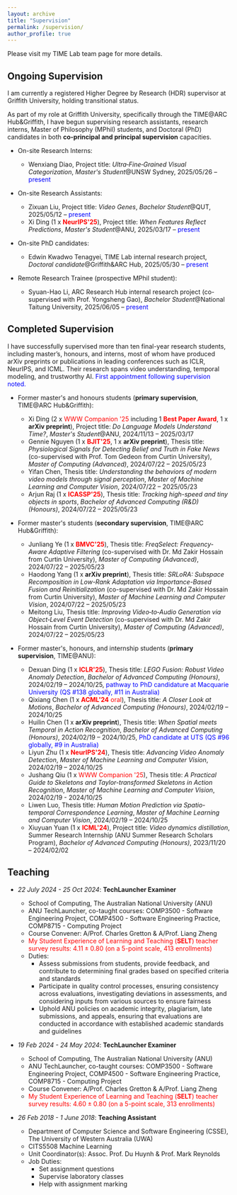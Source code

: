 ```yaml
---
layout: archive
title: "Supervision"
permalink: /supervision/
author_profile: true
---
```


<style>
a:link {
  text-decoration: none;
}

a:visited {
  text-decoration: none;
}

a:hover {
  text-decoration: underline;
}

a:active {
  text-decoration: underline;
}
</style>

Please visit my [TIME Lab team page](https://time.griffith.edu.au/team/) for more details.

<h2>Ongoing Supervision</h2>

I am currently a registered Higher Degree by Research (HDR) supervisor at Griffith University, holding transitional status.

As part of my role at Griffith University, specifically through the TIME@ARC Hub&Griffith, I have begun supervising research assistants, research interns, Master of Philosophy (MPhil) students, and Doctoral (PhD) candidates in both **co-principal and principal supervision** capacities.

* On-site Research Interns:
  * Wenxiang Diao, Project title: *Ultra‑Fine‑Grained Visual Categorization*, *Master's Student*@UNSW Sydney, 2025/05/26 – <font color="blue">present</font>

* On-site Research Assistants:
  * [Zixuan Liu](https://www.linkedin.com/in/zixuanliu787/), Project title: *Video Genes*, *Bachelor Student*@QUT, 2025/05/12 – <font color="blue">present</font>
  * [Xi Ding](https://darcyddx.github.io) (1 x <font color="red"><strong>NeurIPS'25</strong></font>), Project title: *When Features Reflect Predictions*, *Master's Student*@ANU, 2025/03/17 – <font color="blue">present</font>

* On-site PhD candidates:
  * [Edwin Kwadwo Tenagyei](https://scholar.google.de/citations?user=VoIFrp7h-tIC&hl=en), TIME Lab internal research project, *Doctoral candidate*@Griffith&ARC Hub, 2025/05/30 – <font color="blue">present</font>

* Remote Research Trainee (prospective MPhil student):
  * Syuan-Hao Li, ARC Research Hub internal research project (co-supervised with [Prof. Yongsheng Gao](https://experts.griffith.edu.au/19112-yongsheng-gao)),  *Bachelor Student*@National Taitung University, 2025/06/05 – <font color="blue">present</font>


<h2>Completed Supervision</h2>

I have successfully supervised more than ten final-year research students, including master’s, honours, and interns, most of whom have produced arXiv preprints or publications in leading conferences such as ICLR, NeurIPS, and ICML. Their research spans video understanding, temporal modeling, and trustworthy AI. <font color="blue">First appointment following supervision noted.</font>

* Former master's and honours students (**primary supervision**, TIME@ARC Hub&Griffith):
  * [Xi Ding](https://darcyddx.github.io) (2 x <font color="red">WWW Companion '25</font> including 1 <font color="red"><strong>Best Paper Award</strong></font>, 1 x <strong>arXiv preprint</strong>), Project title: *Do Language Models Understand Time?*, *Master's Student*@ANU, 2024/11/13 – 2025/03/17
  * [Gennie Nguyen](https://www.gennienguyen.com/) (1 x <font color="red"><strong>BJIT'25</strong></font>, 1 x <strong>arXiv preprint</strong>), Thesis title: *Physiological Signals for Detecting Belief and Truth in Fake News* (co-supervised with [Prof. Tom Gedeon](https://staffportal.curtin.edu.au/staff/profile/view/tom-gedeon-5e48a1fd/) from Curtin University), *Master of Computing (Advanced)*, 2024/07/22 – 2025/05/23
  * Yifan Chen, Thesis title: *Understanding the behaviors of modern video models through signal perception*, *Master of Machine Learning and Computer Vision*, 2024/07/22 – 2025/05/23
  * [Arjun Raj](https://arjunraj.com/) (1 x <font color="red"><strong>ICASSP'25</strong></font>), Thesis title: *Tracking high-speed and tiny objects in sports*, *Bachelor of Advanced Computing (R&D) (Honours)*, 2024/07/22 – 2025/05/23
 
* Former master's students (**secondary supervision**, TIME@ARC Hub&Griffith):
  * Junliang Ye (1 x <font color="red"><strong>BMVC'25</strong></font>), Thesis title: *FreqSelect: Frequency-Aware Adaptive Filtering* (co-supervised with [Dr. Md Zakir Hossain](https://staffportal.curtin.edu.au/staff/profile/view/md-zakir-hossain-4fd95ece/) from Curtin University), *Master of Computing (Advanced)*, 2024/07/22 – 2025/05/23
  * Haodong Yang (1 x <strong>arXiv preprint</strong>), Thesis title: *SRLoRA: Subspace Recomposition in Low-Rank Adaptation via Importance-Based Fusion and Reinitialization* (co-supervised with [Dr. Md Zakir Hossain](https://staffportal.curtin.edu.au/staff/profile/view/md-zakir-hossain-4fd95ece/) from Curtin University), *Master of Machine Learning and Computer Vision*, 2024/07/22 – 2025/05/23
  * Meitong Liu, Thesis title: *Improving Video‑to‑Audio Generation via Object‑Level Event Detection* (co-supervised with [Dr. Md Zakir Hossain](https://staffportal.curtin.edu.au/staff/profile/view/md-zakir-hossain-4fd95ece/) from Curtin University), *Master of Computing (Advanced)*, 2024/07/22 – 2025/05/23
 
* Former master's, honours, and internship students (**primary supervision**, TIME@ANU):
  * Dexuan Ding (1 x <font color="red"><strong>ICLR'25</strong></font>), Thesis title: *LEGO Fusion: Robust Video Anomaly Detection*, *Bachelor of Advanced Computing (Honours)*, 2024/02/19 – 2024/10/25, <font color="blue">pathway to PhD candidature at Macquarie University (QS #138 globally, #11 in Australia)</font>
  * [Qixiang Chen](https://q1xiangchen.github.io/) (1 x <font color="red"><strong>ACML'24</strong></font> <font color="red">oral</font>), Thesis title: *A Closer Look at Motions*, *Bachelor of Advanced Computing (Honours)*, 2024/02/19 – 2024/10/25 
  * Huilin Chen (1 x <strong>arXiv preprint</strong>), Thesis title: *When Spatial meets Temporal in Action Recognition*, *Bachelor of Advanced Computing (Honours)*, 2024/02/19 – 2024/10/25, <font color="blue">PhD candidate at UTS (QS #96 globally, #9 in Australia)</font>
  * [Liyun Zhu](https://tom-roujiang.github.io/liyun_zhu/) (1 x <font color="red"><strong>NeurIPS'24</strong></font>), Thesis title: *Advancing Video Anomaly Detection*, *Master of Machine Learning and Computer Vision*, 2024/02/19 – 2024/10/25 
  * Jushang Qiu (1 x <font color="red">WWW Companion '25</font>), Thesis title: *A Practical Guide to Skeletons and Taylor-transformed Skeletons in Action Recognition*, *Master of Machine Learning and Computer Vision*, 2024/02/19 - 2024/10/25 
  * Liwen Luo, Thesis title: *Human Motion Prediction via Spatio-temporal Correspondence Learning*, *Master of Machine Learning and Computer Vision*, 2024/02/19 – 2024/10/25
  * [Xiuyuan Yuan](https://jackyuanx.github.io/) (1 x <font color="red"><strong>ICML'24</strong></font>), Project title: *Video dynamics distillation*, Summer Research Internship (ANU Summer Research Scholars Program), *Bachelor of Advanced Computing (Honours)*, 2023/11/20 – 2024/02/02

<h2>Teaching</h2>

* *22 July 2024 - 25 Oct 2024*: **TechLauncher Examiner**
  * School of Computing, The Australian National University (ANU)
  * [ANU TechLauncher](https://comp.anu.edu.au/TechLauncher/), co-taught courses: [COMP3500 - Software Engineering Project](https://programsandcourses.anu.edu.au/course/comp3500), [COMP4500 - Software Engineering Practice](https://programsandcourses.anu.edu.au/2023/course/COMP4500), [COMP8715 - Computing Project](https://programsandcourses.anu.edu.au/course/comp8715)
  * Course Convener: [A/Prof. Charles Gretton](https://researchers.anu.edu.au/researchers/gretton-co) & [A/Prof. Liang Zheng](https://zheng-lab-anu.github.io/)
  * <font color="red">My Student Experience of Learning and Teaching (<strong>SELT</strong>) teacher survey results: $4.11\pm0.80$ (on a 5-point scale, 413 enrollments)</font>
  * Duties:
    * Assess submissions from students, provide feedback, and contribute to determining final grades based on specified criteria and standards
    * Participate in quality control processes, ensuring consistency across evaluations, investigating deviations in assessments, and considering inputs from various sources to ensure fairness
    * Uphold ANU policies on academic integrity, plagiarism, late submissions, and appeals, ensuring that evaluations are conducted in accordance with established academic standards and guidelines

* *19 Feb 2024 - 24 May 2024*: **TechLauncher Examiner**
  * School of Computing, The Australian National University (ANU)
  * [ANU TechLauncher](https://comp.anu.edu.au/TechLauncher/), co-taught courses: [COMP3500 - Software Engineering Project](https://programsandcourses.anu.edu.au/course/comp3500), [COMP4500 - Software Engineering Practice](https://programsandcourses.anu.edu.au/2023/course/COMP4500), [COMP8715 - Computing Project](https://programsandcourses.anu.edu.au/course/comp8715)
  * Course Convener: [A/Prof. Charles Gretton](https://researchers.anu.edu.au/researchers/gretton-co) & [A/Prof. Liang Zheng](https://zheng-lab-anu.github.io/)
  * <font color="red">My Student Experience of Learning and Teaching (<strong>SELT</strong>) teacher survey results: $4.60\pm0.80$ (on a 5-point scale, 313 enrollments)</font>

* *26 Feb 2018 - 1 June 2018*: **Teaching Assistant**
  * Department of Computer Science and Software Engineering (CSSE), The University of Western Australia (UWA)
  * [CITS5508 Machine Learning](https://handbooks.uwa.edu.au/unitdetails?code=CITS5508)
  * Unit Coordinator(s): [Assoc. Prof. Du Huynh](https://research-repository.uwa.edu.au/en/persons/du-huynh) & [Prof. Mark Reynolds](https://research-repository.uwa.edu.au/en/persons/mark-reynolds)
  * Job Duties:
    * Set assignment questions
    * Supervise laboratory classes
    * Help with assignment marking


